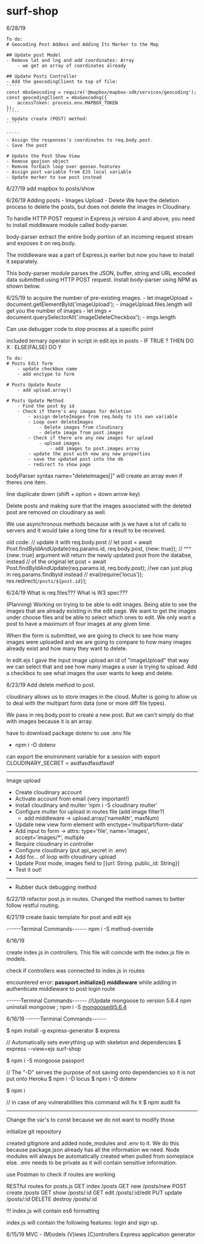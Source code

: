 # surf-shop
6/28/19

    To do:
    # Geocoding Post Addess and Adding Its Marker to the Map

    ## Update post Model
    - Remove lat and lng and add coordinates: Array
        - we get an array of coordinates already

    ## Update Posts Controller
    - Add the geocodingClient to top of file:
    `````
    const mbxGeocoding = require('@mapbox/mapbox-sdk/services/geocoding');
    const geocodingClient = mbxGeocodng({
        accessToken: process.env.MAPBOX_TOKEN
    });
    `````
    - Update create (POST) method:
    `````

    `````
    - Assign the responses's coordinates to req.body.post.
    - Save the post

    # Update the Post Show View
    - Remove geojson object
    - Remvoe forEach loop over geoson.features
    - Assign post variable from EJS local variable
    - Update marker to sue post instead 

6/27/19
add mapbox to posts/show

6/26/19
Adding posts - Images Upload - Delete
We have the deletion process to delete the posts, but does not delete the images in Cloudinary.

To handle HTTP POST request in Express.js version 4 and above, you need to install middleware module called body-parser.

body-parser extract the entire body portion of an incoming request stream and exposes it on req.body.

The middleware was a part of Express.js earlier but now you have to install it separately.

This body-parser module parses the JSON, buffer, string and URL encoded data submitted using HTTP POST request. Install body-parser using NPM as shown below.

6/25/19
to acquire the number of pre-existing images. 
    - let imageUpload = document.getElementById('imageUpload');
    - imageUpload.files.length will get you the number of images
    - let imgs = document.querySelectorAll('.imageDeleteCheckbox');
    - imgs.length

Can use debugger code to stop process at a specific point

included ternary operator in script in edit.ejs in posts
    - IF TRUE ? THEN DO X : ELSE(FALSE) DO Y

    To do:
    # Posts Edit form
        - update checkbox name
        - add enctype to form

    # Posts Update Route
        - add upload.array()
    
    # Posts Update Method
        - Find the post by id
        - Check if there's any images for deletion
            - assign deleteImages from req.body to its own variable
            - Loop over deleteImages
                - Delete images from cloudinary
                - delete image from post.images
            - Check if there are any new images for upload
                - upload images
                    - add images to post.images array
            - update the post with new any new properties
            - save the updated post into the db
            - redirect to show page

bodyParser syntax name="deleteImages[]" will create an array even if theres one item.

line duplicate down (shift + option + down arrow key)

Delete posts and making sure that the images associated with the deleted post are removed on cloudinary as well.

We use asynchronous methods because with js we have a lot of calls to servers and it would take a long time for a result to be received. 

old code:
     // update it with req.body.post
        // let post = await Post.findByIdAndUpdate(req.params.id, req.body.post, {new: true});
        // ^^^ {new: true} argument will return the newly updated psot from the databse, instead
        // of the original
        let post = await Post.findByIdAndUpdate(req.params.id, req.body.post);
        //we can just plug in req.params.findbyid instead
        // eval(require('locus'));
        res.redirect(`/posts/${post.id}`);

6/24/19
What is req.files???
What is W3 spec???

(Planning)
Working on trying to be able to edit images. Being able to see the images that are already existing in the edit page. We want to get the images under choose files and be able to select which ones to edit. We only want a post to have a maximum of four images at any given time.

When the form is submitted, we are going to check to see how many images were uploaded and we are going to compare to how many images already exist and how many they want to delete.

In edit.ejs I gave the input image upload an id of "imageUpload" that way we can select that and see how many images a user is trying to upload. Add a checkbox to see what images the user wants to keep and delete. 

6/23/19
Add delete method to post. 

cloudinary allows us to store images in the cloud. Multer is going to allow us to deal with the multipart form data (one or more diff file types).

We pass in req.body.post to create a new post. But we can't simply do that with images because it is an array.

have to download package dotenv to use .env file
- npm i -D dotenv

can export the environment variable for a session with
export CLOUDINARY_SECRET = asdfasdfasdfasdf

------------------------------------
Image upload

- Create cloudinary account
- Activate account from email (very important!)
- Install cloudinary and multer
    'npm i -S cloudinary multer'
- Configure multer for upload in routes file (add image filter?)
    - add middleware -> upload.array('nameAttr', maxNum)
- Update new view form element with enctype='multipart/form-data'
- Add input to form -> attrs: type='file', name='images', accept='images/*', multiple
- Require cloudinary in controller
- Configure cloudinary (put api_secret in .env)
- Add for... of loop with cloudinary upload
- Update Post mode, images field to [{url: String. public_id: String}]
- Test it out!

------------------------------------

- Rubber duck debugging method


6/22/19 
refactor post.js in routes. Changed the method names to better
follow restful routing.


6/21/19
create basic template for post and edit ejs

------Terminal Commands------
npm i -S method-override

6/16/19

create index.js in controllers. This file will coincide with the index.js file in models.

check if controllers was connected to index.js in routes

encountered error: <strong>passport.initialize() middleware</strong>
while adding in authenticate middleware to post login route

------Terminal Commands------
//Update mongoose to version 5.6.4
npm uninstall mongoose ; npm i -S mongoose@5.6.4


6/16/19
------Terminal Commands------

$ npm install -g express-generator
$ express

// Automatically sets everything up with skeleton and dependencies 
$ express --view=ejs surf-shop

$ npm i -S mongoose passport

// The "-D" serves the purpose of not saving onto dependencies so it is not put onto Heroku
$ npm i -D locus
$ npm i -D dotenv

$ npm i

// in case of any vulnerabilities this command will fix it
$ npm audit fix

------------------------------

Change the var's to const because we do not want to modify those 

initialize git repository

created gitignore and added node_modules and .env to it. We do this because package.json already has all the information we need. Node modules will always be automatically created when pulled from someplace else. .env needs to be private as it will contain sensitive information. 

use Postman to check if routes are working

RESTful routes for posts.js
GET index           /posts
GET new             /posts/new
POST create         /posts
GET show            /posts/:id
GET edit            /posts/:id/edit
PUT update          /posts/:id
DELETE destroy      /posts/:id

!!! index.js will contain es6 formatting 

index.js will contain the following features: login and sign up. 

6/15/19
MVC - (M)odels (V)iews (C)ontrollers
Express application generator